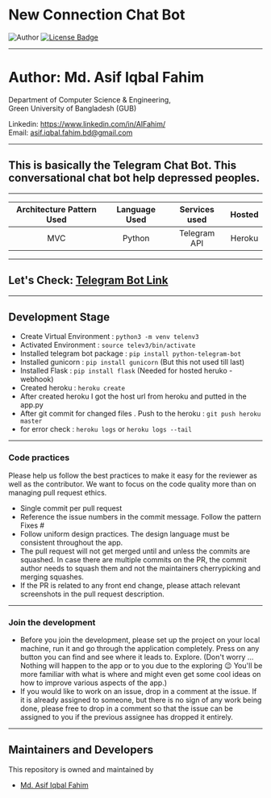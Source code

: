 # New Connection Chat Bot

![Author](https://img.shields.io/badge/author-AIFahim-orange)
[![License Badge](https://img.shields.io/badge/license-GPL%203.0-blue)](https://github.com/AIFahim/New-Connection-Chat-Bot/blob/master/LICENSE)



<hr>

# Author: Md. Asif Iqbal Fahim

Department of Computer Science & Engineering, </br>
Green University of Bangladesh (GUB) </br>

Linkedin: https://www.linkedin.com/in/AIFahim/ </br>
Email: asif.iqbal.fahim.bd@gmail.com <br>

<hr>

## This is basically the Telegram Chat Bot. This conversational chat bot help depressed peoples.

<hr>

Architecture Pattern Used             |   Language Used   |   Services used   | Hosted   
:-------------------------:|:------------------------:|:------------------------:|:------------------------:
MVC | Python | Telegram API | Heroku

<hr>

##  Let's Check: [Telegram Bot Link](t.me/AIFahimbot)

<hr>

## Development Stage
 - Create Virtual Environment : `python3 -m venv telenv3`
 - Activated Environment :  `source telev3/bin/activate`
 - Installed telegram bot package :  `pip install python-telegram-bot`
 - Installed gunicorn : `pip install gunicorn` (But this not used till last)
 - Installed Flask :  `pip install flask` (Needed for hosted heruko - webhook)
 - Created heroku : `heroku create`
 - After created heroku I got the host url from heroku and putted in the app.py 
 - After git commit for changed files . Push to the heroku :  `git push heroku master`
 - for error check : `heroku logs` or `heroku logs --tail`


<hr>

### Code practices
Please help us follow the best practices to make it easy for the reviewer as well as the contributor. We want to focus on the code quality more than on managing pull request ethics.

 * Single commit per pull request
 * Reference the issue numbers in the commit message. Follow the pattern Fixes #<issue number> <commit message>
 * Follow uniform design practices. The design language must be consistent throughout the app.
 * The pull request will not get merged until and unless the commits are squashed. In case there are multiple commits on the PR, the commit author needs to squash them and not the maintainers cherrypicking and merging squashes.
 * If the PR is related to any front end change, please attach relevant screenshots in the pull request description.
<hr>
 
### Join the development

* Before you join the development, please set up the project on your local machine, run it and go through the application completely. Press on any button you can find and see where it leads to. Explore. (Don't worry ... Nothing will happen to the app or to you due to the exploring :wink: You'll be more familiar with what is where and might even get some cool ideas on how to improve various aspects of the app.)
* If you would like to work on an issue, drop in a comment at the issue. If it is already assigned to someone, but there is no sign of any work being done, please free to drop in a comment so that the issue can be assigned to you if the previous assignee has dropped it entirely.

<hr>

## Maintainers and Developers
This repository is owned and maintained by 
 * [Md. Asif Iqbal Fahim](https://github.com/AIFahim)

  



